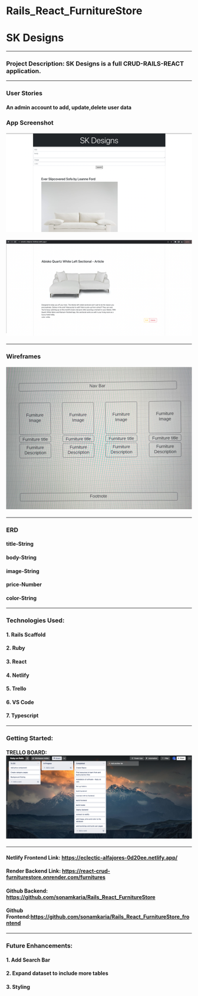 
# Rails_React_FurnitureStore

# SK Designs
---

### Project Description:  SK Designs is a full CRUD-RAILS-REACT application. 

---

### User Stories 

#### An admin account to add, update,delete user data

### App Screenshot
#### ![banner](./images/top.png)
#### ![banner](./images/bottom.png)

---

### Wireframes
#### ![banner](./images/wireframe.JPG)

---

### ERD

#### title-String
#### body-String
#### image-String
#### price-Number
#### color-String

---

### Technologies Used:
#### 1. Rails Scaffold
#### 2. Ruby
#### 3. React
#### 4. Netlify
#### 5. Trello
#### 6. VS Code
#### 7. Typescript



---

### Getting Started: 
#### TRELLO BOARD: ![banner](./images/trello.png)

---

#### Netlify Frontend Link: https://eclectic-alfajores-0d20ee.netlify.app/
#### Render Backend Link: https://react-crud-furniturestore.onrender.com/furnitures
#### Github Backend: https://github.com/sonamkaria/Rails_React_FurnitureStore
#### Github Frontend:https://github.com/sonamkaria/Rails_React_FurnitureStore_frontend

---

### Future Enhancements: 
#### 1. Add Search Bar
#### 2. Expand dataset to include more tables
#### 3. Styling
